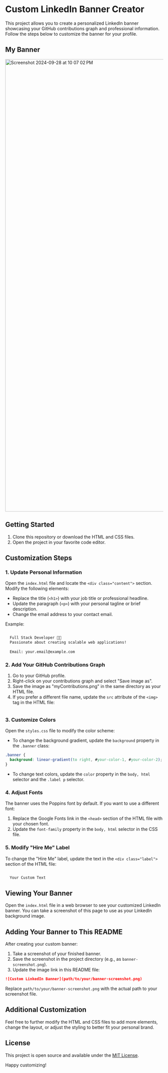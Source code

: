 # Custom LinkedIn Banner Creator

This project allows you to create a personalized LinkedIn banner showcasing your GitHub contributions graph and professional information. Follow the steps below to customize the banner for your profile.

## My Banner

<img width="1438" alt="Screenshot 2024-09-28 at 10 07 02 PM" src="https://github.com/user-attachments/assets/6dba511b-471a-4da0-9073-51d676518741">

## Getting Started

1. Clone this repository or download the HTML and CSS files.
2. Open the project in your favorite code editor.

## Customization Steps

### 1. Update Personal Information

Open the `index.html` file and locate the `<div class="content">` section. Modify the following elements:

- Replace the title (`<h1>`) with your job title or professional headline.
- Update the paragraph (`<p>`) with your personal tagline or brief description.
- Change the email address to your contact email.

Example:

```html

  Full Stack Developer 👩‍💻
  Passionate about creating scalable web applications!
  
  Email: your.email@example.com

```

### 2. Add Your GitHub Contributions Graph

1. Go to your GitHub profile.
2. Right-click on your contributions graph and select "Save image as".
3. Save the image as "myContributions.png" in the same directory as your HTML file.
4. If you prefer a different file name, update the `src` attribute of the `<img>` tag in the HTML file:

```html

```

### 3. Customize Colors

Open the `styles.css` file to modify the color scheme:

- To change the background gradient, update the `background` property in the `.banner` class:

```css
.banner {
  background: linear-gradient(to right, #your-color-1, #your-color-2);
}
```

- To change text colors, update the `color` property in the `body, html` selector and the `.label p` selector.

### 4. Adjust Fonts

The banner uses the Poppins font by default. If you want to use a different font:

1. Replace the Google Fonts link in the `<head>` section of the HTML file with your chosen font.
2. Update the `font-family` property in the `body, html` selector in the CSS file.

### 5. Modify "Hire Me" Label

To change the "Hire Me" label, update the text in the `<div class="label">` section of the HTML file:

```html

  Your Custom Text

```

## Viewing Your Banner

Open the `index.html` file in a web browser to see your customized LinkedIn banner. You can take a screenshot of this page to use as your LinkedIn background image.

## Adding Your Banner to This README

After creating your custom banner:

1. Take a screenshot of your finished banner.
2. Save the screenshot in the project directory (e.g., as `banner-screenshot.png`).
3. Update the image link in this README file:

```md
![Custom LinkedIn Banner](path/to/your/banner-screenshot.png)
```

Replace `path/to/your/banner-screenshot.png` with the actual path to your screenshot file.

## Additional Customization

Feel free to further modify the HTML and CSS files to add more elements, change the layout, or adjust the styling to better fit your personal brand.

## License

This project is open source and available under the [MIT License](LICENSE).

Happy customizing!
